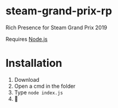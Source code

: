 # steam-grand-prix-rp
Rich Presence for Steam Grand Prix 2019

Requires [Node.js](https://nodejs.org/en/)

# Installation

1. Download
2. Open a cmd in the folder
3. Type ```node index.js```
4. 👜
